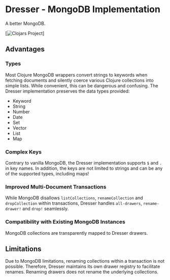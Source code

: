 # Dresser - MongoDB Implementation

A better MongoDB.

[![Clojars Project](https://img.shields.io/clojars/v/org.clojars.frozenlock/dresser-impl-mongodb.svg)]

## Advantages

### Types

Most Clojure MongoDB wrappers convert strings to keywords when fetching documents and silently coerce various Clojure collections into simple lists. While convenient, this can be dangerous and confusing. The Dresser implementation preserves the data types provided:

- Keyword
- String
- Number
- Date
- Set
- Vector
- List
- Map

### Complex Keys

Contrary to vanilla MongoDB, the Dresser implementation supports `$` and `.` in key names.
In addition, the keys are not limited to strings and can be any of the supported types, including maps!

### Improved Multi-Document Transactions

While MongoDB disallows `listCollections`, `renameCollection` and `dropCollection` within transactions, Dresser handles `all-drawers`, `rename-drawer!` and `drop!` seamlessly.

### Compatibility with Existing MongoDB Instances

MongoDB collections are transparently mapped to Dresser drawers.

## Limitations

Due to MongoDB limitations, renaming collections within a transaction is not possible. Therefore, Dresser maintains its own drawer registry to facilitate renames. Renaming drawers does not rename the underlying collections.
